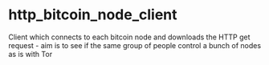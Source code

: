 # http_bitcoin_node_client
Client which connects to each bitcoin node and downloads the HTTP get request - aim is to see if the same group of people control a bunch of nodes as is with Tor
